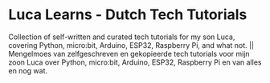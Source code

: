 # Luca Learns - Dutch Tech Tutorials

Collection of self-written and curated tech tutorials for my son Luca, covering Python, micro:bit, Arduino, ESP32, Raspberry Pi, and what not. || Mengelmoes van zelfgeschreven en gekopieerde tech tutorials voor mijn zoon Luca over Python, micro:bit, Arduino, ESP32, Raspberry Pi en van alles en nog wat.
